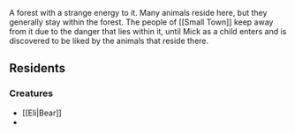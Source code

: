 A forest with a strange energy to it. Many animals reside here, but they generally stay within the forest. The people of [[Small Town]] keep away from it due to the danger that lies within it, until Mick as a child enters and is discovered to be liked by the animals that reside there.

## Residents
### Creatures
* [[Eli|Bear]]
* 